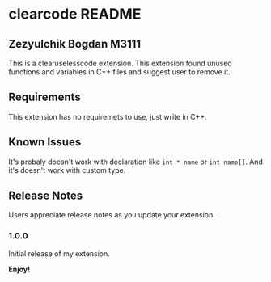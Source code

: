 # clearcode README
## Zezyulchik Bogdan M3111
This is a clearuselesscode extension. This extension found unused functions and variables in C++ files and suggest user to remove it.


## Requirements

This extension has no requiremets to use, just write in C++.

## Known Issues

It's probaly doesn't work with declaration like `int * name` or `int name[]`. And it's doesn't work with custom type.

## Release Notes

Users appreciate release notes as you update your extension.

### 1.0.0

Initial release of my extension.

**Enjoy!**
